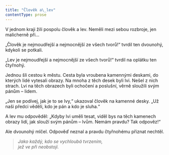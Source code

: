 ```yaml
---
title: "Člověk a\_lev"
contentType: prose
---
```


V jednom kraji žili pospolu člověk a lev. Neměli mezi sebou rozbroje, jen malicherně při…

„Člověk je nejmoudřejší a nejmocnější ze všech tvorů!“ tvrdil ten dvounohý, kdykoli se potkali.

„Lev je nejmoudřejší a nejmocnější ze všech tvorů!“ tvrdil na oplátku ten čtyřnohý.

Jednou šli cestou k městu. Cesta byla vroubena kamennými deskami, do kterých lidé vytesali obrazy. Na mnoha z těch desek byli lvi. Nešel z nich strach. Lvi na těch obrazech byli ochočení a poslušní, věrně sloužili svým pánům – lidem.

„Jen se podívej, jak je to se lvy,“ ukazoval člověk na kamenné desky. „Už naši předci věděli, kdo je pán a kdo je sluha.“

A lev mu odpověděl: „Kdyby lvi uměli tesat, viděl bys na těch kamenech obrazy lidí, jak slouží svým pánům – lvům. Nemám pravdu? Tak odpověz!“

Ale dvounohý mlčel. Odpověď neznal a pravdu čtyřnohému přiznat nechtěl.

  

> _Jako každý, kdo se vychloubá tvrzením,  
> jež ve při neobstojí._
